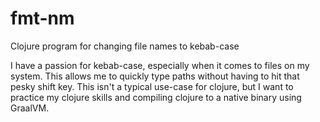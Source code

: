 # fmt-nm
Clojure program for changing file names to kebab-case

I have a passion for kebab-case, especially when it comes to files on my system. This allows me to quickly type paths without having to hit that pesky shift key. This isn't a typical use-case for clojure, but I want to practice my clojure skills and compiling clojure to a native binary using GraalVM.
